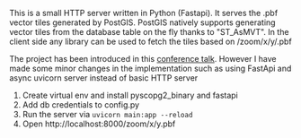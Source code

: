 This is a small HTTP server written in Python (Fastapi). It serves the .pbf vector tiles generated by PostGIS. PostGIS natively supports generating vector tiles from the database table on the fly thanks to "ST_AsMVT". In the client side any library can be used to fetch the tiles based on /zoom/x/y/.pbf

The project has been introduced in this [conference talk](https://www.youtube.com/watch?v=t8eVmNwqh7M). However I have made some minor changes in the implementation such as using FastApi and async uvicorn server instead of basic HTTP server

1. Create virtual env and install pyscopg2_binary and fastapi
2. Add db credentials to config.py
3. Run the server via `uvicorn main:app --reload`
4. Open http://localhost:8000/zoom/x/y.pbf
